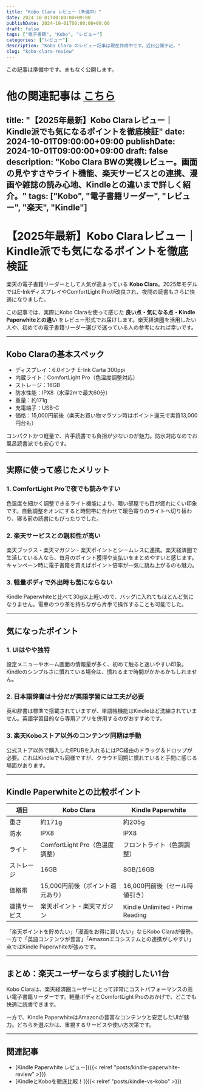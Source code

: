 ```yaml
---
title: "Kobo Clara レビュー（準備中）"
date: 2024-10-01T00:00:00+09:00
publishDate: 2024-10-01T00:00:00+09:00
draft: false
tags: ["電子書籍", "Kobo", "レビュー"]
categories: ["レビュー"]
description: "Kobo Clara のレビュー記事は現在作成中です。近日公開予定。"
slug: "kobo-clara-review"
---
```


この記事は準備中です。まもなく公開します。

他の関連記事は [こちら](/posts/)
=======
title: "【2025年最新】Kobo Claraレビュー｜Kindle派でも気になるポイントを徹底検証"
date: 2024-10-01T09:00:00+09:00
publishDate: 2024-10-01T09:00:00+09:00
draft: false
description: "Kobo Clara BWの実機レビュー。画面の見やすさやライト機能、楽天サービスとの連携、漫画や雑誌の読み心地、Kindleとの違いまで詳しく紹介。"
tags: ["Kobo", "電子書籍リーダー", "レビュー", "楽天", "Kindle"]
---

# 【2025年最新】Kobo Claraレビュー｜Kindle派でも気になるポイントを徹底検証

楽天の電子書籍リーダーとして人気が高まっている **Kobo Clara**。2025年モデルではE-InkディスプレイやComfortLight Proが改良され、夜間の読書もさらに快適になりました。

この記事では、実際にKobo Claraを使って感じた **良い点・気になる点・Kindle Paperwhiteとの違い** をレビュー形式でお届けします。楽天経済圏を活用したい人や、初めての電子書籍リーダー選びで迷っている人の参考になれば幸いです。

---

## Kobo Claraの基本スペック

- ディスプレイ：6.0インチ E-Ink Carta 300ppi
- 内蔵ライト：ComfortLight Pro（色温度調整対応）
- ストレージ：16GB
- 防水性能：IPX8（水深2mで最大60分）
- 重量：約171g
- 充電端子：USB-C
- 価格：15,000円前後（楽天お買い物マラソン時はポイント還元で実質13,000円台も）

コンパクトかつ軽量で、片手読書でも負担が少ないのが魅力。防水対応なのでお風呂読書派でも安心です。

---

## 実際に使って感じたメリット

### 1. ComfortLight Proで夜でも読みやすい
色温度を細かく調整できるライト機能により、暗い部屋でも目が疲れにくい印象です。自動調整をオンにすると時間帯に合わせて暖色寄りのライトへ切り替わり、寝る前の読書にもぴったりでした。

### 2. 楽天サービスとの親和性が高い
楽天ブックス・楽天マガジン・楽天ポイントとシームレスに連携。楽天経済圏で生活している人なら、毎月のポイント獲得や支払いをまとめやすいと感じます。キャンペーン時に電子書籍を買えばポイント倍率が一気に跳ね上がるのも魅力。

### 3. 軽量ボディで外出時も苦にならない
Kindle Paperwhiteと比べて30g以上軽いので、バッグに入れてもほとんど気になりません。電車のつり革を持ちながら片手で操作することも可能でした。

---

## 気になったポイント

### 1. UIはやや独特
設定メニューやホーム画面の情報量が多く、初めて触ると迷いやすい印象。Kindleのシンプルさに慣れている場合は、慣れるまで時間がかかるかもしれません。

### 2. 日本語辞書は十分だが英語学習には工夫が必要
英和辞書は標準で搭載されていますが、単語帳機能はKindleほど洗練されていません。英語学習目的なら専用アプリを併用するのがおすすめです。

### 3. 楽天Koboストア以外のコンテンツ同期は手動
公式ストア以外で購入したEPUBを入れるにはPC経由のドラッグ＆ドロップが必要。これはKindleでも同様ですが、クラウド同期に慣れていると手間に感じる場面があります。

---

## Kindle Paperwhiteとの比較ポイント

| 項目 | Kobo Clara | Kindle Paperwhite |
| --- | --- | --- |
| 重さ | 約171g | 約205g |
| 防水 | IPX8 | IPX8 |
| ライト | ComfortLight Pro（色温度調整） | フロントライト（色調調整） |
| ストレージ | 16GB | 8GB/16GB |
| 価格帯 | 15,000円前後（ポイント還元あり） | 16,000円前後（セール時値引き） |
| 連携サービス | 楽天ポイント・楽天マガジン | Kindle Unlimited・Prime Reading |

「楽天ポイントを貯めたい」「漫画をお得に買いたい」ならKobo Claraが優勢。一方で「英語コンテンツが豊富」「Amazonエコシステムとの連携がしやすい」点ではKindle Paperwhiteが強みです。

---

## まとめ：楽天ユーザーならまず検討したい1台

Kobo Claraは、楽天経済圏ユーザーにとって非常にコストパフォーマンスの高い電子書籍リーダーです。軽量ボディとComfortLight Proのおかげで、どこでも快適に読書できます。

一方で、Kindle PaperwhiteはAmazonの豊富なコンテンツと安定したUIが魅力。どちらを選ぶかは、重視するサービスや使い方次第です。

---

## 関連記事
- [Kindle Paperwhite レビュー]({{< relref "posts/kindle-paperwhite-review" >}})
- [KindleとKoboを徹底比較！]({{< relref "posts/kindle-vs-kobo" >}})

